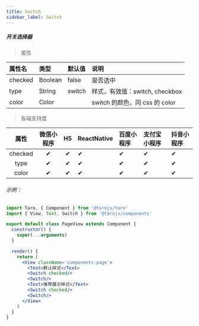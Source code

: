 ```yaml
---
title: Switch
sidebar_label: Switch
---
```


##### 开关选择器

> 属性

| 属性名 | 类型 | 默认值 | 说明 |
| :- | :- | :- | :- |
| checked | Boolean | false  | 是否选中  |
| type    | String  | switch | 样式，有效值：switch, checkbox |
| color   | Color   |        | switch 的颜色，同 css 的 color |

>各端支持度

| 属性 | 微信小程序 | H5 | ReactNative | 百度小程序 | 支付宝小程序 | 抖音小程序 |
| :-: | :-: | :-: | :- | :- | :- | :- |
| checked | ✔ | ✔ | ✔ | ✔ | ✔ | ✔ |
| type | ✔ | ✔ | ✔ | ✔ | ✔ | ✔ |
| color | ✔ | ✔ | ✔ | ✔ | ✔ | ✔ |

###### 示例：
```jsx
import Taro, { Component } from '@tarojs/taro'
import { View, Text, Switch } from '@tarojs/components'

export default class PageView extends Component {
  constructor() {
    super(...arguments)
  }

  render() {
    return (
      <View className='components-page'>
        <Text>默认样式</Text>
        <Switch checked/>
        <Switch/>
        <Text>推荐展示样式</Text>
        <Switch checked/>
        <Switch/>
      </View>
    )
  }
}
```
